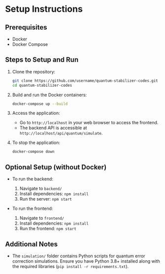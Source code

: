 # Setup Instructions

## Prerequisites
- Docker
- Docker Compose

## Steps to Setup and Run

1. Clone the repository:
    ```bash
    git clone https://github.com/username/quantum-stabilizer-codes.git
    cd quantum-stabilizer-codes
    ```

2. Build and run the Docker containers:
    ```bash
    docker-compose up --build
    ```

3. Access the application:
    - Go to `http://localhost` in your web browser to access the frontend.
    - The backend API is accessible at `http://localhost/api/quantum/simulate`.

4. To stop the application:
    ```bash
    docker-compose down
    ```

## Optional Setup (without Docker)
- To run the backend:
  1. Navigate to `backend/`
  2. Install dependencies: `npm install`
  3. Run the server: `npm start`

- To run the frontend:
  1. Navigate to `frontend/`
  2. Install dependencies: `npm install`
  3. Run the frontend: `npm start`

## Additional Notes
- The `simulation/` folder contains Python scripts for quantum error correction simulations. Ensure you have Python 3.8+ installed along with the required libraries (`pip install -r requirements.txt`).
